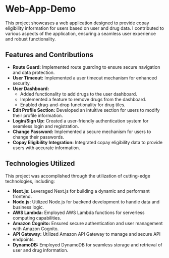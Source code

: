 # Web-App-Demo

This project showcases a web application designed to provide copay eligibility information for users based on user and drug data. I contributed to various aspects of the application, ensuring a seamless user experience and robust functionality.

## Features and Contributions

- **Route Guard:** Implemented route guarding to ensure secure navigation and data protection.
- **User Timeout:** Implemented a user timeout mechanism for enhanced security.
- **User Dashboard:**
  - Added functionality to add drugs to the user dashboard.
  - Implemented a feature to remove drugs from the dashboard.
  - Enabled drag-and-drop functionality for drug tiles.
- **Edit Profile Section:** Developed an intuitive section for users to modify their profile information.
- **Login/Sign Up:** Created a user-friendly authentication system for seamless login and registration.
- **Change Password:** Implemented a secure mechanism for users to change their passwords.
- **Copay Eligibility Integration:** Integrated copay eligibility data to provide users with accurate information.
  
## Technologies Utilized

This project was accomplished through the utilization of cutting-edge technologies, including:

- **Next.js:** Leveraged Next.js for building a dynamic and performant frontend.
- **Node.js:** Utilized Node.js for backend development to handle data and business logic.
- **AWS Lambda:** Employed AWS Lambda functions for serverless computing capabilities.
- **Amazon Cognito:** Ensured secure authentication and user management with Amazon Cognito.
- **API Gateway:** Utilized Amazon API Gateway to manage and secure API endpoints.
- **DynamoDB:** Employed DynamoDB for seamless storage and retrieval of user and drug information.
